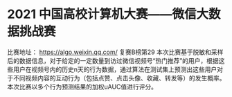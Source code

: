 # 2021 中国高校计算机大赛——微信大数据挑战赛  
比赛地址： 
https://algo.weixin.qq.com/ 
复赛B榜第29
本次比赛基于脱敏和采样后的数据信息，对于给定的一定数量到访过微信视频号“热门推荐”的用户，根据这些用户在视频号内的历史n天的行为数据，通过算法在测试集上预测出这些用户对于不同视频内容的互动行为（包括点赞、点击头像、收藏、转发等）的发生概率。本次比赛以多个行为预测结果的加权uAUC值进行评分。